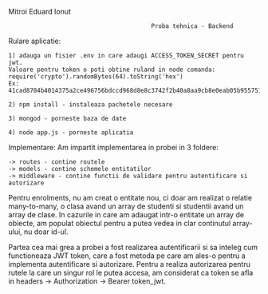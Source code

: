 Mitroi Eduard Ionut
  
                                            Proba tehnica - Backend
                        
Rulare aplicatie:

    1) adauga un fisier .env in care adaugi ACCESS_TOKEN_SECRET pentru jwt.
    Valoare pentru token o poti obtine ruland in node comanda:
    require('crypto').randomBytes(64).toString('hex')
    Ex: 41cad8704b4014375a2ce496756bdccd968d8e8c3742f2b40a8aa9cb8e0eab05b9557513b0c80fd46894719887eb1b55d46caecf2a3f7ee27162954a020cfa57

    2) npm install - instaleaza pachetele necesare
    
    3) mongod - porneste baza de date
    
    4) node app.js - porneste aplicatia
  
Implementare:
  Am impartit implementarea in probei in 3 foldere:
  
    -> routes - contine routele
    -> models - contine schemele entitatilor
    -> middleware - contine functii de validare pentru autentificare si autorizare
  
  Pentru enrolments, nu am creat o entitate nou, ci doar am realizat o relatie 
  many-to-many, o clasa avand un array de studenti si studentii avand un array de
  clase. In cazurile in care am adaugat intr-o entitate un array de obiecte, am 
  populat obiectul pentru a putea vedea in clar continutul array-ului, nu doar id-ul.
  
  Partea cea mai grea a probei a fost realizarea autentificarii si sa inteleg cum
  functioneaza JWT token, care a fost metoda pe care am ales-o pentru a implementa
  autentificare si autorizare. Pentru a realiza autorizarea pentru rutele la care
  un singur rol le putea accesa, am considerat ca token se afla in headers ->
  Authorization -> Bearer token_jwt.

 
 
